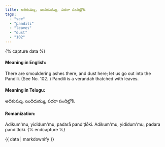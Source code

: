 ```yaml
---
title: అదికుమ్ము, యిదిదుమ్ము, పదరా పందిట్లోకి.
tags:
  - "see"
  - "pandili"
  - "leaves"
  - "dust"
  - "102"
---
```


{% capture data %}
#### Meaning in English:
There are smouldering ashes there, and dust here; let us go out into the Pandili.
(See No. 102. )
Pandili is a verandah thatched with leaves.

#### Meaning in Telugu:
అదికుమ్ము, యిదిదుమ్ము, పదరా పందిట్లోకి.

#### Romanization:
Adikum'mu, yididum'mu, padarā pandiṭlōki.
Adikum'mu, yididum'mu, padara panditloki.
{% endcapture %}

{{ data | markdownify }}

